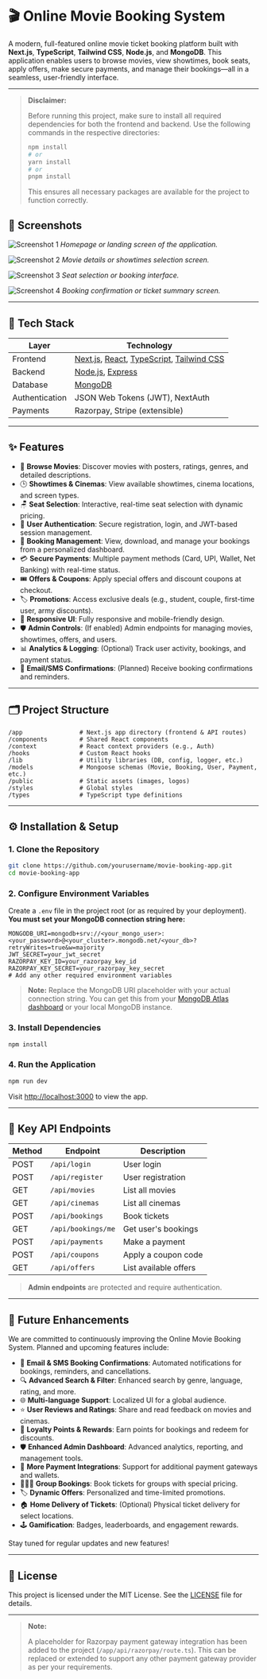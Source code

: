 # 🎬 Online Movie Booking System

A modern, full-featured online movie ticket booking platform built with **Next.js**, **TypeScript**, **Tailwind CSS**, **Node.js**, and **MongoDB**. This application enables users to browse movies, view showtimes, book seats, apply offers, make secure payments, and manage their bookings—all in a seamless, user-friendly interface.

---

> **Disclaimer:**
> 
> Before running this project, make sure to install all required dependencies for both the frontend and backend. Use the following commands in the respective directories:
> 
> ```bash
> npm install
> # or
> yarn install
> # or
> pnpm install
> ```
> 
> This ensures all necessary packages are available for the project to function correctly.

## 📸 Screenshots

![Screenshot 1](public/landing.jpeg)
*Homepage or landing screen of the application.*

![Screenshot 2](public/hallbook.jpeg)
*Movie details or showtimes selection screen.*

![Screenshot 3](public/seats.jpeg)
*Seat selection or booking interface.*

![Screenshot 4](public/ticket.jpeg)
*Booking confirmation or ticket summary screen.*

---

## 🚀 Tech Stack

| Layer          | Technology                                                                 |
| -------------- | -------------------------------------------------------------------------- |
| Frontend       | [Next.js](https://nextjs.org/), [React](https://reactjs.org/), [TypeScript](https://www.typescriptlang.org/), [Tailwind CSS](https://tailwindcss.com/) |
| Backend        | [Node.js](https://nodejs.org/), [Express](https://expressjs.com/)          |
| Database       | [MongoDB](https://www.mongodb.com/)                                       |
| Authentication | JSON Web Tokens (JWT), NextAuth                                            |
| Payments       | Razorpay, Stripe (extensible)                                              |

---

## ✨ Features

- 🎥 **Browse Movies**: Discover movies with posters, ratings, genres, and detailed descriptions.
- 🕒 **Showtimes & Cinemas**: View available showtimes, cinema locations, and screen types.
- 🪑 **Seat Selection**: Interactive, real-time seat selection with dynamic pricing.
- 🔐 **User Authentication**: Secure registration, login, and JWT-based session management.
- 🧾 **Booking Management**: View, download, and manage your bookings from a personalized dashboard.
- 💳 **Secure Payments**: Multiple payment methods (Card, UPI, Wallet, Net Banking) with real-time status.
- 🎟️ **Offers & Coupons**: Apply special offers and discount coupons at checkout.
- 🏷️ **Promotions**: Access exclusive deals (e.g., student, couple, first-time user, army discounts).
- 📱 **Responsive UI**: Fully responsive and mobile-friendly design.
- 🛡️ **Admin Controls**: (If enabled) Admin endpoints for managing movies, showtimes, offers, and users.
- 📊 **Analytics & Logging**: (Optional) Track user activity, bookings, and payment status.
- 📨 **Email/SMS Confirmations**: (Planned) Receive booking confirmations and reminders.

---

## 🗂️ Project Structure

```
/app                # Next.js app directory (frontend & API routes)
/components         # Shared React components
/context            # React context providers (e.g., Auth)
/hooks              # Custom React hooks
/lib                # Utility libraries (DB, config, logger, etc.)
/models             # Mongoose schemas (Movie, Booking, User, Payment, etc.)
/public             # Static assets (images, logos)
/styles             # Global styles
/types              # TypeScript type definitions
```

---

## ⚙️ Installation & Setup

### 1. Clone the Repository

```bash
git clone https://github.com/yourusername/movie-booking-app.git
cd movie-booking-app
```

### 2. Configure Environment Variables

Create a `.env` file in the project root (or as required by your deployment). **You must set your MongoDB connection string here:**

```
MONGODB_URI=mongodb+srv://<your_mongo_user>:<your_password>@<your_cluster>.mongodb.net/<your_db>?retryWrites=true&w=majority
JWT_SECRET=your_jwt_secret
RAZORPAY_KEY_ID=your_razorpay_key_id
RAZORPAY_KEY_SECRET=your_razorpay_key_secret
# Add any other required environment variables
```

> **Note:** Replace the MongoDB URI placeholder with your actual connection string. You can get this from your [MongoDB Atlas dashboard](https://cloud.mongodb.com/) or your local MongoDB instance.

### 3. Install Dependencies

```bash
npm install
```

### 4. Run the Application

```bash
npm run dev
```

Visit [http://localhost:3000](http://localhost:3000) to view the app.

---

## 🧩 Key API Endpoints

| Method | Endpoint                | Description                  |
|--------|------------------------ |------------------------------|
| POST   | `/api/login`            | User login                   |
| POST   | `/api/register`         | User registration            |
| GET    | `/api/movies`           | List all movies              |
| GET    | `/api/cinemas`          | List all cinemas             |
| POST   | `/api/bookings`         | Book tickets                 |
| GET    | `/api/bookings/me`      | Get user's bookings          |
| POST   | `/api/payments`         | Make a payment               |
| POST   | `/api/coupons`          | Apply a coupon code          |
| GET    | `/api/offers`           | List available offers        |

> **Admin endpoints** are protected and require authentication.

---

## 🚀 Future Enhancements

We are committed to continuously improving the Online Movie Booking System. Planned and upcoming features include:

- 📧 **Email & SMS Booking Confirmations**: Automated notifications for bookings, reminders, and cancellations.
- 🔍 **Advanced Search & Filter**: Enhanced search by genre, language, rating, and more.
- 🌐 **Multi-language Support**: Localized UI for a global audience.
- ⭐ **User Reviews and Ratings**: Share and read feedback on movies and cinemas.
- 🎁 **Loyalty Points & Rewards**: Earn points for bookings and redeem for discounts.
- 🛡️ **Enhanced Admin Dashboard**: Advanced analytics, reporting, and management tools.
- 🏦 **More Payment Integrations**: Support for additional payment gateways and wallets.
- 🧑‍🤝‍🧑 **Group Bookings**: Book tickets for groups with special pricing.
- 🏷️ **Dynamic Offers**: Personalized and time-limited promotions.
- 🏠 **Home Delivery of Tickets**: (Optional) Physical ticket delivery for select locations.
- 🕹️ **Gamification**: Badges, leaderboards, and engagement rewards.

Stay tuned for regular updates and new features!

---

## 📝 License

This project is licensed under the MIT License. See the [LICENSE](LICENSE) file for details.

---

> **Note:**
> 
> A placeholder for Razorpay payment gateway integration has been added to the project (`/app/api/razorpay/route.ts`). This can be replaced or extended to support any other payment gateway provider as per your requirements.

